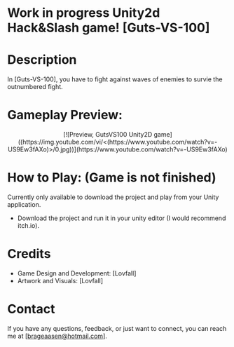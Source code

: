 # Work in progress Unity2d Hack&Slash game! [Guts-VS-100]

# Description
In [Guts-VS-100], you have to fight against waves of enemies to survie the outnumbered fight.

# Gameplay Preview:
<div align="center">
  [![Preview, GutsVS100 Unity2D game]((https://img.youtube.com/vi/<(https://www.youtube.com/watch?v=-US9Ew3fAXo)>/0.jpg))](https://www.youtube.com/watch?v=-US9Ew3fAXo)
</div>

# How to Play: (Game is not finished)
Currently only available to download the project and play from your Unity application.
- Download the project and run it in your unity editor (I would recommend itch.io).

# Credits
- Game Design and Development: [Lovfall]
- Artwork and Visuals: [Lovfall]

# Contact
If you have any questions, feedback, or just want to connect, you can reach me at [brageaasen@hotmail.com].
